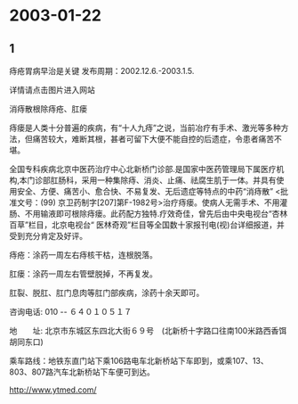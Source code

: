 # 2003-01-22

## 1

痔疮胃病早治是关键 发布周期：2002.12.6.-2003.1.5. 


详情请点击图片进入网站

消痔散根除痔疮、肛瘘

痔瘘是人类十分普遍的疾病，有“十人九痔”之说，当前冶疗有手术、激光等多种方法，但痛苦较大，难断其根，甚者可留下大便不能自控的后遗症，令患者痛苦不堪。

全国专科疾病北京中医药治疗中心北新桥门诊部.是国家中医药管理局下属医疗机构,本门诊部肛肠科，采用一种集除痔、消炎、止痛、祛腐生肌于一体。并具有使用安全、方便、痛苦小、愈合快、不易复发、无后遗症等特点的中药“消痔散” <批准文号：(99) 京卫药制字[207]第F-1982号>治疗痔瘘。使病人无需手术、不用灌肠、不用输液即可根除痔瘘。此药配方独特.疗效奇佳，曾先后由中央电视台“杏林百草”栏目，北京电视台“ 医林奇观”栏目等全国数十家报刊电(视)台详细报道，并受到充分肯定及好评。

痔疮：涂药一周左右痔核干枯，连根脱落。

肛瘘：涂药一周左右管壁脱掉，不再复发。

肛裂、脱肛、肛门息肉等肛门部疾病，涂药十余天即可。

咨询电话: 010 -- ６４０１０５１７

地　　址: 北京市东城区东四北大街６９号　(北新桥十字路口往南100米路西香饵胡同东口)

乘车路线：地铁东直门站下乘106路电车北新桥站下车即到，或乘107、13、803、807路汽车北新桥站下车便可到达。

http://www.ytmed.com/




